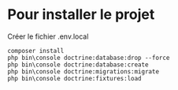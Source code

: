 # Pour installer le projet

Créer le fichier .env.local

```shell
composer install
php bin\console doctrine:database:drop --force
php bin\console doctrine:database:create
php bin\console doctrine:migrations:migrate
php bin\console doctrine:fixtures:load

```